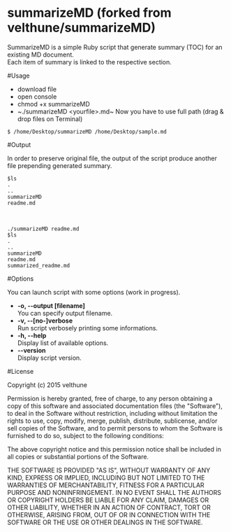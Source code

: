 # summarizeMD (forked from velthune/summarizeMD)
SummarizeMD is a simple Ruby script that generate summary (TOC) for an existing MD document.  
Each item of summary is linked to the respective section.

#Usage
- download file
- open console
- chmod +x summarizeMD
- ~./summarizeMD \<yourfile\>.md~
Now you have to use full path (drag & drop files on Terminal)
```
$ /home/Desktop/summarizeMD /home/Desktop/sample.md
```


#Output

In order to preserve original file, the output of the script produce another file prepending generated summary.

    $ls 
	.
	..
    summarizeMD
    readme.md 
    
<br>

	./summarizeMD readme.md
    $ls 
	.
	..
    summarizeMD
    readme.md
    summarized_readme.md
       
  
#Options

You can launch script with some options (work in progress).



- **-o, --output [filename]**  
You can specify output filename.  
- **-v, --[no-]verbose**  
Run script verbosely printing some informations.   
- **-h, --help**  
Display list of available options.   
- **--version**  
Display script version.  


#License

Copyright (c) 2015 velthune

Permission is hereby granted, free of charge, to any person obtaining a copy of this software and associated documentation files (the "Software"), to deal in the Software without restriction, including without limitation the rights to use, copy, modify, merge, publish, distribute, sublicense, and/or sell copies of the Software, and to permit persons to whom the Software is furnished to do so, subject to the following conditions:

The above copyright notice and this permission notice shall be included in all copies or substantial portions of the Software.

THE SOFTWARE IS PROVIDED "AS IS", WITHOUT WARRANTY OF ANY KIND, EXPRESS OR IMPLIED, INCLUDING BUT NOT LIMITED TO THE WARRANTIES OF MERCHANTABILITY, FITNESS FOR A PARTICULAR PURPOSE AND NONINFRINGEMENT. IN NO EVENT SHALL THE AUTHORS OR COPYRIGHT HOLDERS BE LIABLE FOR ANY CLAIM, DAMAGES OR OTHER LIABILITY, WHETHER IN AN ACTION OF CONTRACT, TORT OR OTHERWISE, ARISING FROM, OUT OF OR IN CONNECTION WITH THE SOFTWARE OR THE USE OR OTHER DEALINGS IN THE SOFTWARE.
